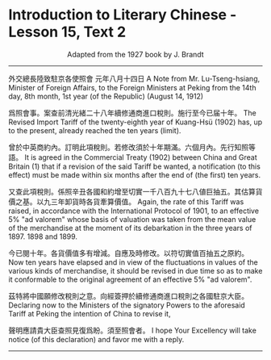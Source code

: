 # Introduction to Literary Chinese - Lesson 15, Text 2

<center>Adapted from the 1927 book by J. Brandt</center>

---

<!-- 外交總長陸致駐京各使照會元年八月十四日爲照會事案查前清光緒二十八年續修通商進口稅則施行至今已届十年曾於中英商約內訂明此項稅則若修改須於十年期滿六個月內先行知照等語又查此項稅則係照辛丑各國和約增至切實一千八百九十七八値巨抽五其估算貨價之基以九三年卸貨時各貨牽算價值今已閱十年各貨價值多有增減自應及時修改以符切實值百抽五之原約茲特將中國願修改稅則之意向經簽押於續 修通商進口稅則之各國駐京大臣聲明應請貴大臣查照見復爲盼須至照會者。
A Note from Mr. Lu-Tseng-hsiang, Minister of Foreign Affairs, to the Foreign Ministers at Peking from the 14th day, 8th month, 1st year (of the Republic) (August 14, 1912) The Revised Import Tariff of the twenty-eighth year of Kuang-Hsü (1902) has, up to the present, already reached the ten years (limit). It is agreed in the Commercial Treaty (1902) between China and Great Britain (1) that if a revision of the said Tariff be wanted, a notification (to this effect) must be made within six months after the end of (the first) ten years. Again, the rate of this Tariff was raised, in accordance with the International Protocol of 1901, to an effective 5% "ad valorem" whose basis of valuation was taken from the mean value of the merchandise at the moment of its debarkation in the three years of 1897. 1898 and 1899. Now ten years have elapsed and in view of the fluctuations in values of the various kinds of merchandise, it should be revised in due time so as to make it conformable to the original agreement of an effective 5% "ad valorem". Declaring now to the Ministers of the signatory Powers to the aforesaid Tariff at Peking the intention of China to revise it, I hope Your Excellency will take notice (of this declaration) and favor me with a reply. -->

外交總長陸致駐京各使照會 元年八月十四日
A Note from Mr. Lu-Tseng-hsiang, Minister of Foreign Affairs, to the Foreign Ministers at Peking from the 14th day, 8th month, 1st year (of the Republic) (August 14, 1912)

爲照會事。案查前清光緒二十八年續修通商進口稅則。施行至今已届十年。
The Revised Import Tariff of the twenty-eighth year of Kuang-Hsü (1902) has, up to the present, already reached the ten years (limit).

曾於中英商約內。訂明此項稅則。若修改須於十年期滿。六個月內。先行知照等語。
It is agreed in the Commercial Treaty (1902) between China and Great Britain (1) that if a revision of the said Tariff be wanted, a notification (to this effect) must be made within six months after the end of (the first) ten years.

又查此項稅則。係照辛丑各國和約增至切實一千八百九十七八値巨抽五。其估算貨價之基。以九三年卸貨時各貨牽算價值。
Again, the rate of this Tariff was raised, in accordance with the International Protocol of 1901, to an effective 5% "ad valorem" whose basis of valuation was taken from the mean value of the merchandise at the moment of its debarkation in the three years of 1897. 1898 and 1899.

今已閱十年。各貨價值多有增減。自應及時修改。以符切實值百抽五之原約。
Now ten years have elapsed and in view of the fluctuations in values of the various kinds of merchandise, it should be revised in due time so as to make it conformable to the original agreement of an effective 5% "ad valorem".

茲特將中國願修改稅則之意。向經簽押於續修通商進口稅則之各國駐京大臣。
Declaring now to the Ministers of the signatory Powers to the aforesaid Tariff at Peking the intention of China to revise it,

聲明應請貴大臣查照見復爲盼。須至照會者。
I hope Your Excellency will take notice (of this declaration) and favor me with a reply.

---
